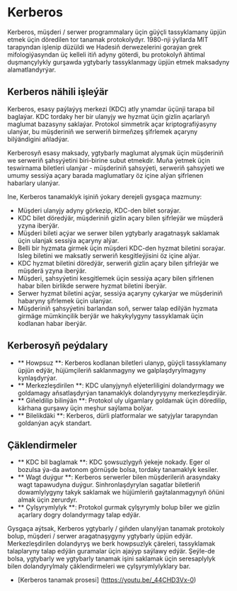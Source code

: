 # Kerberos

Kerberos, müşderi / serwer programmalary üçin güýçli tassyklamany üpjün etmek üçin döredilen tor tanamak protokolydyr. 1980-nji ýyllarda MIT tarapyndan işlenip düzüldi we Hadesiň derwezelerini goraýan grek mifologiýasyndan üç kelleli itiň adyny göterdi, bu protokolyň ähtimal duşmançylykly gurşawda ygtybarly tassyklanmagy üpjün etmek maksadyny alamatlandyrýar.

## Kerberos nähili işleýär

Kerberos, esasy paýlaýyş merkezi (KDC) atly ynamdar üçünji tarapa bil baglaýar. KDC tordaky her bir ulanyjy we hyzmat üçin gizlin açarlaryň maglumat bazasyny saklaýar. Protokol simmetrik açar kriptografiýasyny ulanýar, bu müşderiniň we serweriň birmeňzeş şifrlemek açaryny bilýändigini aňladýar.

Kerberosyň esasy maksady, ygtybarly maglumat alyşmak üçin müşderiniň we serweriň şahsyýetini biri-birine subut etmekdir. Muňa ýetmek üçin teswirnama biletleri ulanýar - müşderiniň şahsyýeti, serweriň şahsyýeti we umumy sessiýa açary barada maglumatlary öz içine alýan şifrlenen habarlary ulanýar.

Ine, Kerberos tanamaklyk işiniň ýokary derejeli gysgaça mazmuny:

- Müşderi ulanyjy adyny görkezip, KDC-den bilet soraýar.
- KDC bilet döredýär, müşderiniň gizlin açary bilen şifrleýär we müşderä yzyna iberýär.
- Müşderi bileti açýar we serwer bilen ygtybarly aragatnaşyk saklamak üçin ulanjak sessiýa açaryny alýar.
- Belli bir hyzmata girmek üçin müşderi KDC-den hyzmat biletini soraýar. Isleg biletini we maksatly serweriň kesgitleýjisini öz içine alýar.
- KDC hyzmat biletini döredýär, serweriň gizlin açary bilen şifrleýär we müşderä yzyna iberýär.
- Müşderi, şahsyýetini kesgitlemek üçin sessiýa açary bilen şifrlenen habar bilen birlikde serwere hyzmat biletini iberýär.
- Serwer hyzmat biletini açýar, sessiýa açaryny çykarýar we müşderiniň habaryny şifrlemek üçin ulanýar.
- Müşderiniň şahsyýetini barlandan soň, serwer talap edilýän hyzmata girmäge mümkinçilik berýär we hakykylygyny tassyklamak üçin kodlanan habar iberýär.

## Kerberosyň peýdalary

- ** Howpsuz **: Kerberos kodlanan biletleri ulanyp, güýçli tassyklamany üpjün edýär, hüjümçileriň saklanmagyny we galplaşdyrylmagyny kynlaşdyrýar.
- ** Merkezleşdirilen **: KDC ulanyjynyň elýeterliligini dolandyrmagy we goldamagy aňsatlaşdyrýan tanamaklyk dolandyryşyny merkezleşdirýär.
- ** Giňeldilip bilinýän **: Protokol uly ulgamlary goldamak üçin döredilip, kärhana gurşawy üçin meşhur saýlama bolýar.
- ** Bilelikdäki **: Kerberos, dürli platformalar we satyjylar tarapyndan goldanýan açyk standart.

## Çäklendirmeler

- ** KDC bil baglamak **: KDC şowsuzlygyň ýekeje nokady. Eger ol bozulsa ýa-da awtonom görnüşde bolsa, tordaky tanamaklyk kesiler.
- ** Wagt duýgur **: Kerberos serwerler bilen müşderileriň arasyndaky wagt tapawudyna duýgur. Sinhronlaşdyrylan sagatlar biletleriň dowamlylygyny takyk saklamak we hüjümleriň gaýtalanmagynyň öňüni almak üçin zerurdyr.
- ** Çylşyrymlylyk **: Protokol gurmak çylşyrymly bolup biler we gizlin açarlary dogry dolandyrmagy talap edýär.

Gysgaça aýtsak, Kerberos ygtybarly / giňden ulanylýan tanamak protokoly bolup, müşderi / serwer aragatnaşygyny ygtybarly üpjün edýär. Merkezleşdirilen dolandyryş we berk howpsuzlyk çäreleri, tassyklamak talaplaryny talap edýän guramalar üçin ajaýyp saýlawy edýär. Şeýle-de bolsa, ygtybarly we ygtybarly tanamak işini saklamak üçin seresaplylyk bilen dolandyrylmaly çäklendirmeleri we çylşyrymlylyklary bar.

- [Kerberos tanamak prosesi] (https://youtu.be/_44CHD3Vx-0)